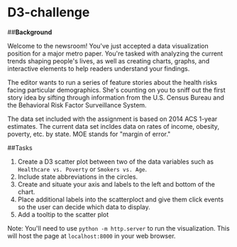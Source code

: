 # D3-challenge

##**Background**

Welcome to the newsroom! You've just accepted a data visualization position for a major metro paper. You're tasked with analyzing the current trends shaping people's lives, as well as creating charts, graphs, and interactive elements to help readers understand your findings.

The editor wants to run a series of feature stories about the health risks facing particular demographics. She's counting on you to sniff out the first story idea by sifting through information from the U.S. Census Bureau and the Behavioral Risk Factor Surveillance System.

The data set included with the assignment is based on 2014 ACS 1-year estimates. The current data set incldes data on rates of income, obesity, poverty, etc. by state. MOE stands for "margin of error."

##Tasks
1) Create a D3 scatter plot between two of the data variables such as `Healthcare vs. Poverty` or `Smokers vs. Age`.
2) Include state abbreviations in the circles.
3) Create and situate your axis and labels to the left and bottom of the chart.
4) Place additional labels into the scatterploct and give them click events so the user can decide which data to display.
5) Add a tooltip to the scatter plot

Note: You'll need to use `python -m http.server` to run the visualization. This will host the page at `localhost:8000` in your web browser.

